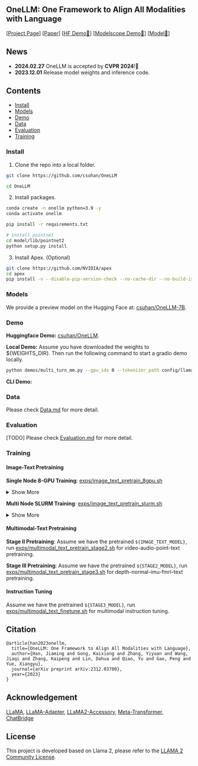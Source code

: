 ## OneLLM: One Framework to Align All Modalities with Language

[[Project Page](https://onellm.csuhan.com)] [[Paper](https://arxiv.org/abs/2312.03700)] [[HF Demo🤗](https://huggingface.co/spaces/csuhan/OneLLM)] [[Modelscope Demo🤖](https://modelscope.cn/studios/csuhan/OneLLM)] [[Model🤗](https://huggingface.co/csuhan/OneLLM-7B)]

## News

- **2024.02.27** OneLLM is accepted by **CVPR 2024**!🎉
- **2023.12.01** Release model weights and inference code.

## Contents

- [Install](#install)
- [Models](#models)
- [Demo](#demo)
- [Data](#data)
- [Evaluation](#evaluation)
- [Training](#training)

### Install

1. Clone the repo into a local folder.

```bash
git clone https://github.com/csuhan/OneLLM

cd OneLLM
```

2. Install packages.

```bash
conda create -n onellm python=3.9 -y
conda activate onellm

pip install -r requirements.txt

# install pointnet
cd model/lib/pointnet2
python setup.py install
```

3. Install Apex. (Optional)

```bash
git clone https://github.com/NVIDIA/apex
cd apex
pip install -v --disable-pip-version-check --no-cache-dir --no-build-isolation --config-settings "--build-option=--cpp_ext" --config-settings "--build-option=--cuda_ext" ./
```

### Models

We provide a preview model on the Hugging Face at: [csuhan/OneLLM-7B](https://huggingface.co/csuhan/OneLLM-7B).

### Demo

**Huggingface Demo:** [csuhan/OneLLM](https://huggingface.co/spaces/csuhan/OneLLM).

**Local Demo:** Assume you have downloaded the weights to ${WEIGHTS_DIR}. Then run the following command to start a gradio demo locally.

```bash
python demos/multi_turn_mm.py --gpu_ids 0 --tokenizer_path config/llama2/tokenizer.model --llama_config config/llama2/7B.json --pretrained_path ${WEIGHTS_DIR}/consolidated.00-of-01.pth
```

**CLI Demo:**

### Data

Please check [Data.md](docs/Data.md) for more detail.

### Evaluation

[TODO] Please check [Evaluation.md](docs/Evaluation.md) for more detail.

### Training

#### Image-Text Pretraining

**Single Node 8-GPU Training**: [exps/image_text_pretrain_8gpu.sh]()
<details><summary>Show More</summary>

```bash
torchrun --nproc_per_node=8 main_pretrain.py \
--epochs 1 --dataset image \
--batch_size 40 --accum_iter 16 \
--model_parallel_size 1 \
--data_parallel sdp \
--save_consolidated \
--llama_type onellm \
--llama_ckpt_dir ${LLAMA_7B_PATH} \
--llama_config config/llama2/7B.json \
--tokenizer_path config/llama2/tokenizer.model \
--auto_resume \
--weight_decay 0.1 --output_dir ${OUTPUT_DIR} \
--warmup_iters 2000 --lr_decay_iters 200000 --lr 5e-5 --min_lr 5e-6 --clip_grad 2 \
--save_freq 1000 \
2>&1 | tee -a ${OUTPUT_DIR}/output.log
```
</details>

**Multi Node SLURM Training**: [exps/image_text_pretrain_slurm.sh]()
<details><summary>Show More</summary>

```bash
#!/bin/bash
#SBATCH --gres=gpu:8
#SBATCH -n 16
#SBATCH -N 2
#SBATCH --cpus-per-task=16

srun python -u main_pretrain.py \
--epochs 1 --dataset image \
--batch_size 40 --accum_iter 8 \
--model_parallel_size 1 \
--data_parallel sdp \
--save_consolidated \
--llama_type onellm \
--llama_ckpt_dir ${LLAMA_7B_PATH} \
--llama_config config/llama2/7B.json \
--tokenizer_path config/llama2/tokenizer.model \
--auto_resume \
--weight_decay 0.1 --output_dir ${OUTPUT_DIR} \
--warmup_iters 2000 --lr_decay_iters 200000 --lr 5e-5 --min_lr 5e-6 --clip_grad 2 \
--save_freq 1000 \
2>&1 | tee -a ${OUTPUT_DIR}/output.log
```
</details>

#### Multimodal-Text Pretraining

**Stage II Pretraining**: Assume we have the pretrained `${IMAGE_TEXT_MODEL}`, run [exps/multimodal_text_pretrain_stage2.sh]() for video-audio-point-text pretraining.

**Stage III Pretraining**: Assume we have the pretrained `${STAGE2_MODEL}`, run [exps/multimodal_text_pretrain_stage3.sh]() for depth-normal-imu-fmri-text pretraining.

#### Instruction Tuning

Assume we have the pretrained `${STAGE3_MODEL}`, run [exps/multimodal_text_finetune.sh]() for multimodal instruction tuning.

## Citation

```
@article{han2023onellm,
  title={OneLLM: One Framework to Align All Modalities with Language},
  author={Han, Jiaming and Gong, Kaixiong and Zhang, Yiyuan and Wang, Jiaqi and Zhang, Kaipeng and Lin, Dahua and Qiao, Yu and Gao, Peng and Yue, Xiangyu},
  journal={arXiv preprint arXiv:2312.03700},
  year={2023}
}
```

## Acknowledgement

[LLaMA](https://github.com/facebookresearch/llama), [LLaMA-Adapter](https://github.com/OpenGVLab/LLaMA-Adapter), [LLaMA2-Accessory](https://github.com/Alpha-VLLM/LLaMA2-Accessory), [Meta-Transformer](https://github.com/invictus717/MetaTransformer), [ChatBridge](https://github.com/joez17/ChatBridge)

## License
This project is developed based on Llama 2, please refer to the [LLAMA 2 Community License](LICENSE_llama2).
